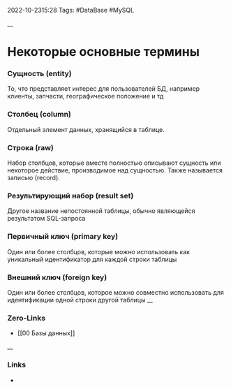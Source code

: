 2022-10-2315:28
Tags: #DataBase #MySQL 

__
# Некоторые основные термины

### Сущность (entity)
То, что представляет интерес для пользователей БД, например клиенты, запчасти, географическое положение и тд

### Столбец (column)
Отдельный элемент данных, хранящийся в таблице.

### Строка (raw)
Набор столбцов, которые вместе полностью описывают сущность или некоторое действие, производимое над сущностью. Также называется записью (record).

### Результирующий набор (result set)
Другое название непостоянной таблицы, обычно являющейся результатом SQL-запроса

### Первичный ключ (primary key) 
Один или более столбцов, которые можно использовать как уникальный идентификатор для каждой строки таблицы

### Внешний ключ (foreign key)
Один или более столбцов, которое можно совместно использовать для идентификации одной строки другой таблицы
__
### Zero-Links
- [[00 Базы данных]]

__
### Links
- 

